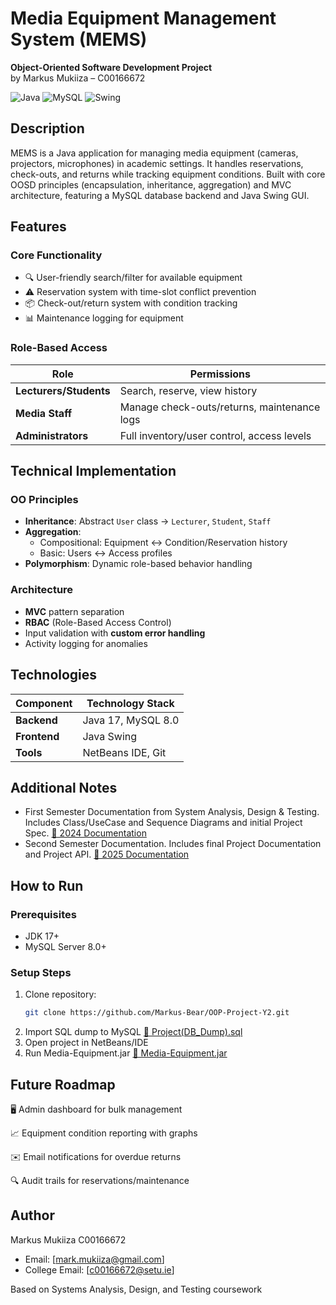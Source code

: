 # Media Equipment Management System (MEMS)

**Object-Oriented Software Development Project**  
by Markus Mukiiza – C00166672

![Java](https://img.shields.io/badge/Java-17-blue)
![MySQL](https://img.shields.io/badge/MySQL-8.0-orange)
![Swing](https://img.shields.io/badge/GUI-Java_Swing-lightgrey)

## Description
MEMS is a Java application for managing media equipment (cameras, projectors, microphones) in academic settings. It handles reservations, check-outs, and returns while tracking equipment conditions. Built with core OOSD principles (encapsulation, inheritance, aggregation) and MVC architecture, featuring a MySQL database backend and Java Swing GUI.

## Features
### Core Functionality
- 🔍 User-friendly search/filter for available equipment
- ⚠️ Reservation system with time-slot conflict prevention
- 📦 Check-out/return system with condition tracking
- 📊 Maintenance logging for equipment

### Role-Based Access
| Role                | Permissions                                  |
|---------------------|---------------------------------------------|
| **Lecturers/Students** | Search, reserve, view history             |
| **Media Staff**       | Manage check-outs/returns, maintenance logs |
| **Administrators**    | Full inventory/user control, access levels  |

## Technical Implementation
### OO Principles
- **Inheritance**: Abstract `User` class → `Lecturer`, `Student`, `Staff`
- **Aggregation**: 
  - Compositional: Equipment ↔ Condition/Reservation history 
  - Basic: Users ↔ Access profiles
- **Polymorphism**: Dynamic role-based behavior handling

### Architecture
- **MVC** pattern separation
- **RBAC** (Role-Based Access Control)
- Input validation with **custom error handling**
- Activity logging for anomalies

## Technologies
| Component       | Technology Stack           |
|----------------|----------------------------|
| **Backend**    | Java 17, MySQL 8.0         |
| **Frontend**   | Java Swing                 |
| **Tools**      | NetBeans IDE, Git          |

## Additional Notes
- First Semester Documentation from System Analysis, Design & Testing. Includes Class/UseCase and Sequence Diagrams and initial Project Spec.  [📁 2024 Documentation](Documentation/2024-Documentation(September-December)/)
- Second Semester Documentation. Includes final Project Documentation and Project API.  [📁 2025 Documentation](Documentation/2025-Documentation(January-May)/)

## How to Run
### Prerequisites
- JDK 17+
- MySQL Server 8.0+

### Setup Steps
1. Clone repository:  
   ```bash
   git clone https://github.com/Markus-Bear/OOP-Project-Y2.git
2. Import SQL dump to MySQL  [📁 Project(DB_Dump).sql](out/artifacts/Media_Equipment_jar)
3. Open project in NetBeans/IDE
4. Run Media-Equipment.jar [📁 Media-Equipment.jar](out/artifacts/Media_Equipment_jar)

## Future Roadmap
🖥️ Admin dashboard for bulk management

📈 Equipment condition reporting with graphs

✉️ Email notifications for overdue returns

🔍 Audit trails for reservations/maintenance

## Author
Markus Mukiiza C00166672 
- Email: [mark.mukiiza@gmail.com]
- College Email: [c00166672@setu.ie] 

Based on Systems Analysis, Design, and Testing coursework
